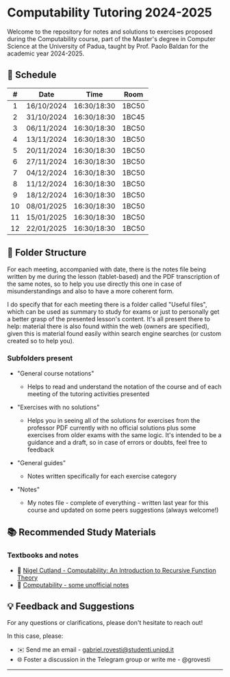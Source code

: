 # Computability Tutoring 2024-2025

Welcome to the repository for notes and solutions to exercises proposed during the Computability course, part of the Master's degree in Computer Science at the University of Padua, taught by Prof. Paolo Baldan for the academic year 2024-2025.

## 📅 Schedule

| **#** | **Date**   | **Time**    | **Room** |
|:-----:|:----------:|:-----------:|:--------:|
|   1   | 16/10/2024 | 16:30/18:30 |  1BC50   |
|   2   | 31/10/2024 | 16:30/18:30 |  1BC45   |
|   3   | 06/11/2024 | 16:30/18:30 |  1BC50   |
|   4   | 13/11/2024 | 16:30/18:30 |  1BC50   |
|   5   | 20/11/2024 | 16:30/18:30 |  1BC50   |
|   6   | 27/11/2024 | 16:30/18:30 |  1BC50   |
|   7   | 04/12/2024 | 16:30/18:30 |  1BC50   |
|   8   | 11/12/2024 | 16:30/18:30 |  1BC50   |
|   9   | 18/12/2024 | 16:30/18:30 |  1BC50   |
|   10  | 08/01/2025 | 16:30/18:30 |  1BC50   |
|   11  | 15/01/2025 | 16:30/18:30 |  1BC50   |
|   12  | 22/01/2025 | 16:30/18:30 |  1BC50   |

## 📁 Folder Structure

For each meeting, accompanied with date, there is the notes file being written by me during the lesson (tablet-based) and the PDF transcription of the same notes, so to help you use directly this one in case of misunderstandings and also to have a more coherent form.

I do specify that for each meeting there is a folder called "Useful files", which can be used as summary to study for exams or just to personally get a better grasp of the presented lesson's content.
It's all present there to help: material there is also found within the web (owners are specified), given this is material found easily within search engine searches (or custom created so to help you).

### Subfolders present

- "General course notations"
    - Helps to read and understand the notation of the course and of each meeting of the tutoring activities presented

- "Exercises with no solutions" 
    - Helps you in seeing all of the solutions for exercises from the professor PDF currently with no official solutions plus some exercises from older exams with the same logic. It's intended to be a guidance and a draft, so in case of errors or doubts, feel free to feedback

- "General guides" 
    - Notes written specifically for each exercise category

- "Notes"
    - My notes file - complete of everything - written last year for this course and updated on some peers suggestions (always welcome!)

## 📚 Recommended Study Materials

### Textbooks and notes
- 📘 [Nigel Cutland - Computability: An Introduction to Recursive Function Theory](https://www.amazon.it/Computability-Introduction-Recursive-Function-Theory/dp/0521294657)
- 📗 [Computability - some unofficial notes](https://www.math.unipd.it/~baldan/Computability/notes.pdf)

## 💡 Feedback and Suggestions

For any questions or clarifications, please don't hesitate to reach out!

In this case, please:

- ✉️ Send me an email - gabriel.rovesti@studenti.unipd.it
- 🌐 Foster a discussion in the Telegram group or write me - @grovesti

---
